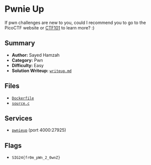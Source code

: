 # Pwnie Up

If pwn challenges are new to you, could I recommend you to go to the PicoCTF website or [CTF101](https://ctf101.org/binary-exploitation/overview/) to learn more? :)

## Summary
- **Author:** Sayed Hamzah
- **Category:** Pwn
- **Difficulty:** Easy
- **Solution Writeup:** [`writeup.md`](./soln/writeup.md)

## Files
- [`Dockerfile`](./dist/Dockerfile)
- [`source.c`](./dist/source.c)

## Services
- [`pwnieup`](./service) (port 4000:27925)

## Flags
- `SIG24{fr0m_pWn_2_0wnZ}`
